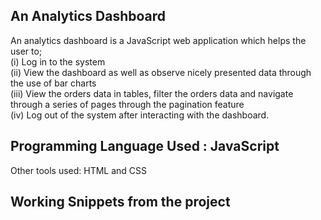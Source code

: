 ## An Analytics Dashboard
An analytics dashboard is a JavaScript web application which helps the user to;
<br>
(i) Log in to the system
<br>
(ii) View the dashboard as well as observe nicely presented data through the use of bar charts
<br>
(iii) View the orders data in tables, filter the orders data and navigate through a series of pages through the pagination feature
<br>
(iv) Log out of the system after interacting with the dashboard.
## Programming Language Used : JavaScript
Other tools used: HTML and CSS
## Working Snippets from the project
